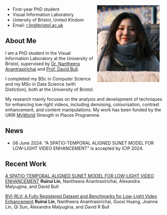 <div style="float: right; margin: 10px;">
  <img src="myself.jpg" width="200" />
</div>

- First-year PhD student
- Visual Information Laboratory
- Uniersity of Bristol, United Kindom
- Email: r.lin@bristol.ac.uk

## About Me
I am a PhD student in the Visual Information Laboratory at the University of Bristol, supervised by [Dr. Nantheera Anantrasirichai](https://david-bull.github.io/) and [Prof. David Bull](https://david-bull.github.io/). 

I completed my BSc in Computer Science and my MSc in Data Science (with Distiction), both at the University of Bristol.

My research mainly focuses on the analysis and development of techniques for enhancing low-light videos, including denoising, colourisation, contrast enhancement, and content manipulations. My work has been funded by the UKRI [MyWorld](https://www.myworld-creates.com/) Strength in Places Programme. 

## News
- 06 June 2024: “A SPATIO-TEMPORAL ALIGNED SUNET MODEL FOR LOW-LIGHT VIDEO ENHANCEMENT” is accepted by ICIP 2024. 


## Recent Work
[A SPATIO-TEMPORAL ALIGNED SUNET MODEL FOR LOW-LIGHT VIDEO ENHANCEMENT](
https://doi.org/10.48550/arXiv.2403.02408)
**Ruirui Lin**, Nantheera Anantrasirichai, Alexandra Malyugina, and David Bull 

[BVI-RLV: A Fully Registered Dataset and Benchmarks for Low-Light Video Enhancement](https://dx.doi.org/10.21227/mzny-8c77) 
**Ruirui Lin**, Nantheera Anantrasirichai, Guoxi Huang, Joanne Lin, Qi Sun, Alexandra Malyugina, and David R Bull 